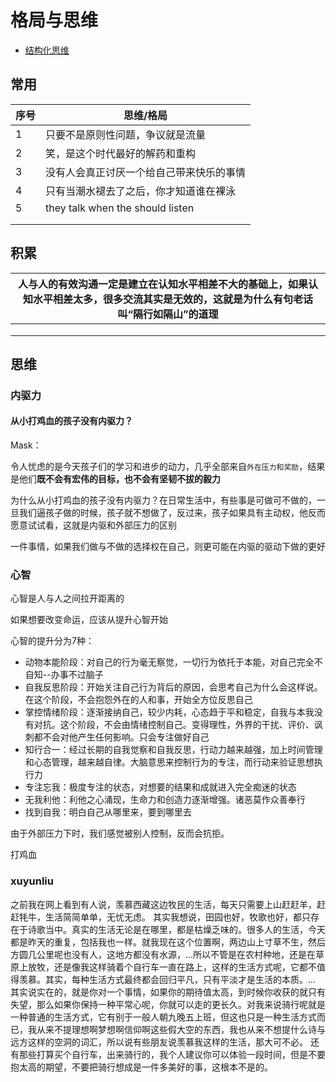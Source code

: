 # 格局与思维

- [结构化思维](../思维模型/EdwinXuThinkingModel.pdf)

## 常用

| 序号 | 思维/格局                                |
| ---- | ---------------------------------------- |
| 1    | 只要不是原则性问题，争议就是流量         |
| 2    | 笑，是这个时代最好的解药和重构           |
| 3    | 没有人会真正讨厌一个给自己带来快乐的事情 |
| 4    | 只有当潮水褪去了之后，你才知道谁在裸泳   |
| 5    | they talk when the should listen         |
|      |                                          |
|      |                                          |



## 积累

| 人与人的有效沟通一定是建立在认知水平相差不大的基础上，如果认知水平相差太多，很多交流其实是无效的，这就是为什么有句老话叫“隔行如隔山”的道理 |
| ------------------------------------------------------------ |
|                                                              |
|                                                              |
|                                                              |



## 思维

### 内驱力

#### 从小打鸡血的孩子没有内驱力？

Mask：

令人忧虑的是今天孩子们的学习和进步的动力，几乎全部来自`外在压力和奖励`，结果是他们**既不会有宏伟的目标，也不会有坚韧不拔的毅力**

为什么从小打鸡血的孩子没有内驱力？在日常生活中，有些事是可做可不做的，一旦我们逼孩子做的时候，孩子就不想做了，反过来，孩子如果具有主动权，他反而愿意试试看，这就是内驱和外部压力的区别

一件事情，如果我们做与不做的选择权在自己，则更可能在内驱的驱动下做的更好

### 心智

心智是人与人之间拉开距离的

如果想要改变命运，应该从提升心智开始

心智的提升分为7种：

- 动物本能阶段：对自己的行为毫无察觉，一切行为依托于本能，对自己完全不自知--办事不过脑子
- 自我反思阶段：开始关注自己行为背后的原因，会思考自己为什么会这样说。在这个阶段，不会抱怨外在的人和事，开始全方位反思自己
- 掌控情绪阶段：逐渐接纳自己，较少内耗，心态趋于平和稳定，自我与本我没有对抗。这个阶段，不会由情绪控制自己。变得理性，外界的干扰、评价、讽刺都不会对他产生任何影响。只会专注做好自己
- 知行合一：经过长期的自我觉察和自我反思，行动力越来越强，加上时间管理和心态管理，越来越自律。大脑意思来控制行为的专注，而行动来验证思想执行力
- 专注忘我：极度专注的状态，对想要的结果和成就进入完全痴迷的状态
- 无我利他：利他之心涌现，生命力和创造力逐渐增强。诸恶莫作众善奉行
- 找到自我：明白自己从哪里来，要到哪里去



由于外部压力下时，我们感觉被别人控制，反而会抗拒。

打鸡血



### xuyunliu 

之前我在网上看到有人说，羡慕西藏这边牧民的生活，每天只需要上山赶赶羊，赶赶牦牛，生活简简单单，无忧无虑。
  其实我想说，田园也好，牧歌也好，都只存在于诗歌当中。真实的生活无论是在哪里，都是枯燥乏味的。很多人的生活，今天都是昨天的重复，包括我也一样。就我现在这个位置啊，两边山上寸草不生，然后方圆几公里呢也没有人，这地方都没有水源，...所以不管是在农村种地，还是在草原上放牧，还是像我这样骑着个自行车一直在路上，这样的生活方式呢，它都不值得羡慕。其实，每种生活方式最终都会回归平凡，只有平淡才是生活的本质。...
  其实说实在的，就是你对一个事情，如果你的期待值太高，到时候你收获的就只有失望，那么如果你保持一种平常心呢，你就可以走的更长久。对我来说骑行呢就是一种普通的生活方式，它有别于一般人朝九晚五上班，但这也只是一种生活方式而已，我从来不提理想啊梦想啊信仰啊这些假大空的东西，我也从来不想提什么诗与远方这样的空洞的词汇，所以说有些朋友说羡慕我这样的生活，那大可不必。
  还有那些打算买个自行车，出来骑行的，我个人建议你可以体验一段时间，但是不要抱太高的期望，不要把骑行想成是一件多美好的事，这根本不是的。

